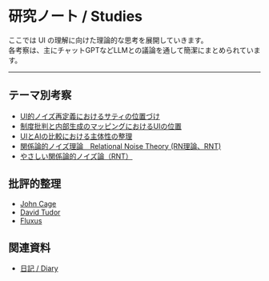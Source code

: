 # 研究ノート / Studies

ここでは UI の理解に向けた理論的な思考を展開していきます。  
各考察は、主にチャットGPTなどLLMとの議論を通して簡潔にまとめられています。

---

## テーマ別考察
- [UI的ノイズ再定義におけるサティの位置づけ](satie.md)
- [制度批判と内部生成のマッピングにおけるUIの位置](ui-position-mapping.md)
- [UIとAIの比較における主体性の整理](uiai.md)
- [関係論的ノイズ理論　Relational Noise Theory (RN理論、RNT)](rnt.md)
- [やさしい関係論的ノイズ論（RNT）](rnt_ez.md)

## 批評的整理
- [John Cage](references/cage.md)
- [David Tudor](references/tudor.md)
- [Fluxus](references/fluxus.md)

## 関連資料
- [日記 / Diary](../diary/index.md)
